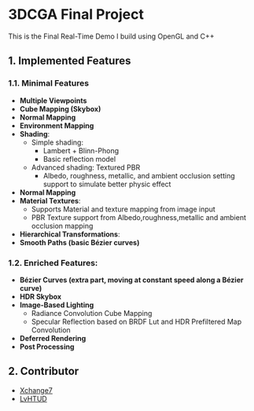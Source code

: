 # 3DCGA Final Project

This is the Final Real-Time Demo I build using OpenGL and C++

## 1. Implemented Features

### 1.1. Minimal Features

- **Multiple Viewpoints**
- **Cube Mapping (Skybox)**
- **Normal Mapping**
- **Environment Mapping**
- **Shading**:
  - Simple shading:
    - Lambert + Blinn-Phong
    - Basic reflection model
  - Advanced shading: Textured PBR
    - Albedo, roughness, metallic, and ambient occlusion setting support to simulate better physic effect
- **Normal Mapping**
- **Material Textures**:
  - Supports Material and texture mapping from image input
  - PBR Texture support from Albedo,roughness,metallic and ambient occlusion mapping
- **Hierarchical Transformations**:
- **Smooth Paths (basic Bézier curves)**
  
### 1.2. Enriched Features:
- **Bézier Curves (extra part, moving at constant speed along a Bézier curve)**
- **HDR Skybox**
- **Image-Based Lighting**
  - Radiance Convolution Cube Mapping
  - Specular Reflection based on BRDF Lut and HDR Prefiltered Map Convolution 
- **Deferred Rendering**
- **Post Processing**

## 2. Contributor
- [Xchange7](https://github.com/Xchange7)
- [LvHTUD](https://github.com/LvHTUD)
